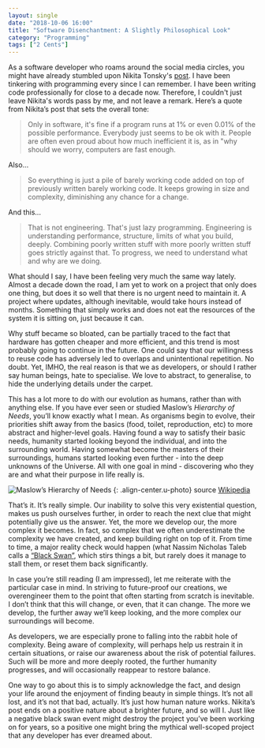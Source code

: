 ```yaml
---
layout: single
date: "2018-10-06 16:00"
title: "Software Disenchantment: A Slightly Philosophical Look"
category: "Programming"
tags: ["2 Cents"]
---
```


As a software developer who roams around the social media circles, you might have already stumbled upon Nikita Tonsky's [post](http://tonsky.me/blog/disenchantment/). I have been tinkering with programming every since I can remember. I have been writing code professionally for close to a decade now. Therefore, I couldn't just leave Nikita's words pass by me, and not leave a remark. Here’s a quote from Nikita’s post that sets the overall tone:

> Only in software, it's fine if a program runs at 1% or even 0.01% of the possible performance. Everybody just seems to be ok with it. People are often even proud about how much inefficient it is, as in "why should we worry, computers are fast enough.

Also...
> So everything is just a pile of barely working code added on top of previously written barely working code. It keeps growing in size and complexity, diminishing any chance for a change.

And this...
> That is not engineering. That's just lazy programming. Engineering is understanding performance, structure, limits of what you build, deeply. Combining poorly written stuff with more poorly written stuff goes strictly against that. To progress, we need to understand what and why are we doing.

What should I say, I have been feeling very much the same way lately. Almost a decade down the road, I am yet to work on a project that only does one thing, but does it so well that there is no urgent need to maintain it. A project where updates, although inevitable, would take hours instead of months. Something that simply works and does not eat the resources of the system it is sitting on, just because it can.

Why stuff became so bloated, can be partially traced to the fact that hardware has gotten cheaper and more efficient, and this trend is most probably going to continue in the future. One could say that our willingness to reuse code has adversely led to overlaps and unintentional repetition. No doubt. Yet, IMHO, the real reason is that we as developers, or should I rather say human beings, hate to specialise. We love to abstract, to generalise, to hide the underlying details under the carpet.

This has a lot more to do with our evolution as humans, rather than with anything else. If you have ever seen or studied Maslow’s *Hierarchy of Needs*, you’ll know exactly what I mean. As organisms begin to evolve, their priorities shift away from the basics (food, toilet, reproduction, etc) to more abstract and higher-level goals. Having found a way to satisfy their basic needs, humanity started looking beyond the individual, and into the surrounding world. Having somewhat become the masters of their surroundings, humans started looking even further - into the deep unknowns of the Universe. All with one goal in mind - discovering who they are and what their purpose in life really is.


![Maslow’s Hierarchy of Needs](https://en.m.wikipedia.org/wiki/File:MaslowsHierarchyOfNeeds.svg)
{: .align-center.u-photo}
source [Wikipedia](https://en.wikipedia.org/wiki/Maslow%27s_hierarchy_of_needs)


That’s it. It’s really simple. Our inability to solve this very existential question, makes us push ourselves further, in order to reach the next clue that might potentially give us the answer. Yet, the more we develop our, the more complex it becomes. In fact, so complex that we often underestimate the complexity we have created, and keep building right on top of it. From time to time, a major reality check would happen (what Nassim Nicholas Taleb calls a [“Black Swan”](https://amzn.to/2NrYyDo), which stirs things a bit, but rarely does it manage to stall them, or reset them back significantly.

In case you’re still reading (I am impressed), let me reiterate with the particular case in mind. In striving to future-proof our creations, we overengineer them to the point that often starting from scratch is inevitable. I don’t think that this will change, or even, that it can change. The more we develop, the further away we’ll keep looking, and the more complex our surroundings will become.

As developers, we are especially prone to falling into the rabbit hole of complexity. Being aware of complexity, will perhaps help us restrain it in certain situations, or raise our awareness about the risk of potential failures. Such will be more and more deeply rooted, the further humanity progresses, and will occasionally reappear to restore balance.

One way to go about this is to simply acknowledge the fact, and design your life around the enjoyment of finding beauty in simple things. It’s not all lost, and it’s not that bad, actually. It’s just how human nature works. Nikita’s post ends on a positive nature about a brighter future, and so will I. Just like a negative black swan event might destroy the project you’ve been working on for years, so a positive one might bring the mythical well-scoped project that any developer has ever dreamed about.